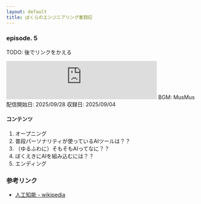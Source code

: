 ```yaml
---
layout: default
title: ぼくらのエンジニアリング奮闘記
---
```


### episode. 5
TODO: 後でリンクをかえる
<iframe src="https://creators.spotify.com/pod/show/572ili2aiig/embed/episodes/episode-4---A-e339ri2/a-abv99o4" height="102px" width="400px" frameborder="0" scrolling="no"></iframe>
BGM: MusMus  
配信開始日: 2025/09/28  
収録日: 2025/09/04

#### コンテンツ
1. オープニング
2. 普段パーソナリティが使っているAIツールは？？
3. （ゆるふわに）そもそもAIってなに？？
4. ぼくえきにAIを組み込むには？？
5. エンディング

### 参考リンク
- [人工知能 - wikipedia](https://ja.wikipedia.org/wiki/%E4%BA%BA%E5%B7%A5%E7%9F%A5%E8%83%BD)
